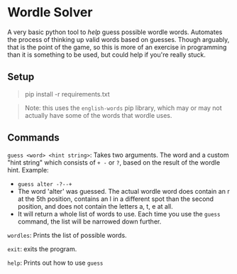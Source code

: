 # Wordle Solver
A very basic python tool to *help* guess possible wordle words. Automates the process of thinking up valid words based on guesses. Though arguably, that is the point of the game, so this is more of an exercise in programming than it is something to be used, but could help if you're really stuck.

## Setup
> pip install -r requirements.txt

> Note: this uses the `english-words` pip library, which may or may not actually have some of the words that wordle uses.

## Commands
`guess <word> <hint string>`: Takes two arguments. The word and a custom "hint string" which consists of `+ -` or `?`, based on the result of the wordle hint. Example:
* `guess alter -?--+`
* The word 'alter' was guessed. The actual wordle word does contain an r at the 5th position, contains an l in a different spot than the second position, and does not contain the letters a, t, e at all.
* It will return a whole list of words to use. Each time you use the `guess` command, the list will be narrowed down further.

`wordles`: Prints the list of possible words.

`exit`: exits the program.

`help`: Prints out how to use `guess`